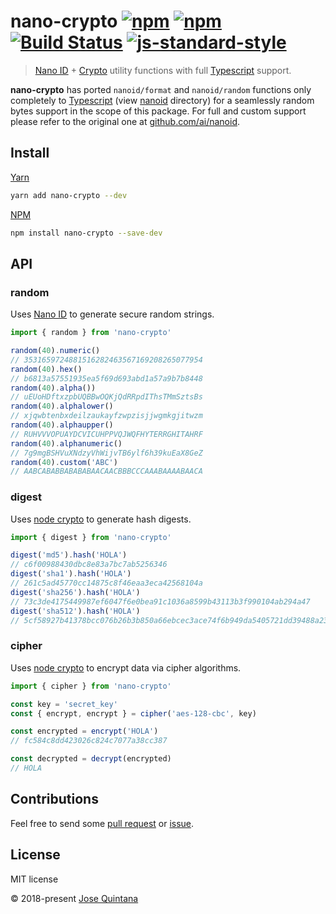 # nano-crypto [![npm](https://img.shields.io/npm/v/nano-crypto.svg)](https://www.npmjs.com/package/nano-crypto) [![npm](https://img.shields.io/npm/dt/nano-crypto.svg)](https://www.npmjs.com/package/nano-crypto) [![Build Status](https://travis-ci.com/joseluisq/nano-crypto.svg?branch=master)](https://travis-ci.com/joseluisq/nano-crypto) [![js-standard-style](https://img.shields.io/badge/code%20style-standard-brightgreen.svg)](http://standardjs.com/)

> [Nano ID](https://github.com/ai/nanoid) + [Crypto](https://nodejs.org/api/crypto.html) utility functions with full [Typescript](https://www.typescriptlang.org/) support.

__nano-crypto__ has ported `nanoid/format` and `nanoid/random` functions only completely to [Typescript](https://www.typescriptlang.org/) (view [nanoid](./src/nanoid) directory) for a seamlessly random bytes support in the scope of this package. For full and custom support please refer to the original one at [github.com/ai/nanoid](https://github.com/ai/nanoid).

## Install

[Yarn](https://github.com/yarnpkg/)

```sh
yarn add nano-crypto --dev
```

[NPM](https://www.npmjs.com/)

```sh
npm install nano-crypto --save-dev
```

## API

### random

Uses [Nano ID](https://github.com/ai/nanoid) to generate secure random strings.

```ts
import { random } from 'nano-crypto'

random(40).numeric()
// 3531659724881516282463567169208265077954
random(40).hex()
// b6813a57551935ea5f69d693abd1a57a9b7b8448
random(40).alpha())
// uEUoHDftxzpbUQBBwOQKjQdRRpdIThsTMmSztsBs
random(40).alphalower()
// xjqwbtenbxdeilzaukayfzwpzisjjwgmkgjitwzm
random(40).alphaupper()
// RUHVVVOPUAYDCVICUHPPVQJWQFHYTERRGHITAHRF
random(40).alphanumeric()
// 7g9mgBSHVuXNdzyVhWijvTB6ylf6h39kuEaX8GeZ
random(40).custom('ABC')
// AABCABABBABABABAACAACBBBCCCAAABAAAABAACA
```

### digest

Uses [node crypto](https://nodejs.org/api/crypto.html) to generate hash digests.

```ts
import { digest } from 'nano-crypto'

digest('md5').hash('HOLA')
// c6f00988430dbc8e83a7bc7ab5256346
digest('sha1').hash('HOLA')
// 261c5ad45770cc14875c8f46eaa3eca42568104a
digest('sha256').hash('HOLA')
// 73c3de4175449987ef6047f6e0bea91c1036a8599b43113b3f990104ab294a47
digest('sha512').hash('HOLA')
// 5cf58927b41378bcc076b26b3b850a66ebcec3ace74f6b949da5405721dd39488a238f5afff793b5125038bb1dd7184c1c11c47f4844d1ccbb310c9c75893b65
```

### cipher

Uses [node crypto](https://nodejs.org/api/crypto.html) to encrypt data via cipher algorithms.

```ts
import { cipher } from 'nano-crypto'

const key = 'secret_key'
const { encrypt, encrypt } = cipher('aes-128-cbc', key)

const encrypted = encrypt('HOLA')
// fc584c8dd423026c824c7077a38cc387

const decrypted = decrypt(encrypted)
// HOLA
```

## Contributions
Feel free to send some [pull request](https://github.com/joseluisq/nano-crypto/pulls) or [issue](https://github.com/joseluisq/nano-crypto/issues).

## License
MIT license

© 2018-present [Jose Quintana](http://git.io/joseluisq)
